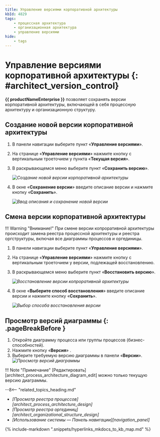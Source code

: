 ```yaml
---
title: Управление версиями корпоративной архитектуры
kbId: 4829
tags:
    - процессная архитектура
    - организационная архитектура
    - управление версиями
hide:
    - tags
---
```


# Управление версиями корпоративной архитектуры {: #architect_version_control}

**{{ productNameEnterprise }}** позволяет сохранять версии корпоративной архитектуры, включающей в себя процессную архитектуру и организационную структуру.

## Создание новой версии корпоративной архитектуры

1. В панели навигации выберите пункт «**Управление версиями**».
2. На странице «**Управление версиями**» нажмите кнопку с вертикальным троеточием  <i class="fa-light fa-ellipsis-vertical"></i> у пункта «**Текущая версия**».
3. В раскрывающемся меню выберите пункт «**Сохранить версию**».

    *![Создание новой версии корпоративной архитектуры](version_control_create.png)*

4. В окне «**Сохранение версии**» введите описание версии и нажмите кнопку «**Сохранить**».

    *![Ввод описания и сохранение новой версии](version_control_description.png)*

## Смена версии корпоративной архитектуры

!!! Warning "Внимание!"
    При смене версии копроративной архитектуры происходит замена реестра процессной архитектуры и реестра оргструктуры, включая все диаграммы процессов и оргединицы.

1. В панели навигации выберите пункт «**Управление версиями**».
2. На странице «**Управление версиями**» нажмите кнопку с вертикальным троеточием  <i class="fa-light fa-ellipsis-vertical"></i> у версии, подлежащей восстановлению.
3. В раскрывающемся меню выберите пункт «**Восстановить версию**».

    *![Восстановление версии копроративной архитектуры](version_control_restore.png)*

4. В окне «**Выберите способ восстановления**» введите описание версии и нажмите кнопку «**Сохранить**».

    *![Выбор способа восстановления версии](version_control_restore_options.png)*

## Просмотр версий диаграммы {: .pageBreakBefore }

1. Откройте диаграмму процесса или группы процессов (бизнес-способностей).
2. Нажмите кнопку «**Версия**» <i class="fa-light  fa-code-branch"></i>.
3. Выберите требуемую версию диаграммы в панели «**Версии**».
    *![Просмотр версий диаграммы](version_control_viewing_diagram_versions.png)*

!!! Note "Примечание"
    [Редактировать][architect_process_architecture_diagram_edit] можно только текущую версию диаграммы.

<div class="relatedTopics" markdown="block">

--8<-- "related_topics_heading.md"

- _[Просмотр реестра процессов][architect_process_architecture_design]_
- _[Просмотр реестра оргединиц][architect_organizational_structure_design]_
- _[Использование системы — Панель навигации][navigation_panel]_

</div>

{% include-markdown ".snippets/hyperlinks_mkdocs_to_kb_map.md" %}
